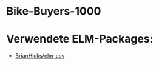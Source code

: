 # Bike-Buyers-1000

# Verwendete ELM-Packages:
- [BrianHicks/elm-csv](https://package.elm-lang.org/packages/BrianHicks/elm-csv/3.0.2/)